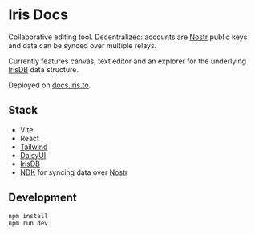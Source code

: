 # Iris Docs

Collaborative editing tool. Decentralized: accounts are [Nostr](https://nostr.com) public keys and data can be synced over multiple relays.

Currently features canvas, text editor and an explorer for the underlying [IrisDB](./src/irisdb/README.md) data structure.

Deployed on [docs.iris.to](https://docs.iris.to/).

## Stack
* Vite
* React
* [Tailwind](https://tailwindcss.com/docs/installation)
* [DaisyUI](https://daisyui.com/)
* [IrisDB](./src/irisdb/README.md)
* [NDK](https://github.com/nostr-dev-kit/ndk) for syncing data over [Nostr](https://nostr.com)

## Development
```sh
npm install
npm run dev
```